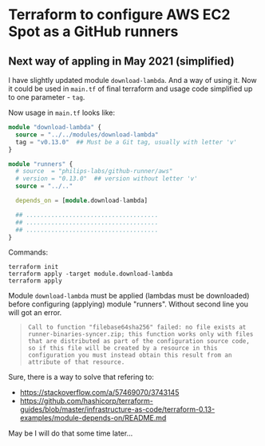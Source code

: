 # Terraform to configure AWS EC2 Spot as a GitHub runners
## Next way of appling in May 2021 (simplified)
I have slightly updated module `download-lambda`. And a way of using it. Now it could be used in `main.tf` of final terraform and usage code simplified up to one parameter - `tag`.

Now usage in `main.tf` looks like:
```terraform
module "download-lambda" {
  source = "../../modules/download-lambda"
  tag = "v0.13.0"  ## Must be a Git tag, usually with letter 'v'
}

module "runners" {
  # source  = "philips-labs/github-runner/aws"
  # version = "0.13.0"  ## version without letter 'v'
  source = "../.."

  depends_on = [module.download-lambda]

  ## .....................................
  ## .....................................
  ## .....................................
}
```
Commands:
```
terraform init
terraform apply -target module.download-lambda
terraform apply
```
Module `download-lambda` must be applied (lambdas must be downloaded) before configuring (applying) module "runners".
Without second line you will got an error.
> ```
> Call to function "filebase64sha256" failed: no file exists at runner-binaries-syncer.zip; this function works only with files that are distributed as part of the configuration source code, so if this file will be created by a resource in this configuration you must instead obtain this result from an attribute of that resource.

Sure, there is a way to solve that refering to:
* https://stackoverflow.com/a/57469070/3743145
* https://github.com/hashicorp/terraform-guides/blob/master/infrastructure-as-code/terraform-0.13-examples/module-depends-on/README.md

May be I will do that some time later...
